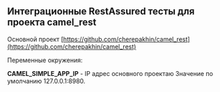 ## Интеграционные RestAssured тесты для проекта camel_rest

Основной проект [https://github.com/cherepakhin/camel_rest](https://github.com/cherepakhin/camel_rest)

Переменные окружения:

__CAMEL_SIMPLE_APP_IP__ - IP адрес основного проектаю Значение по умолчанию 127.0.0.1:8980.
